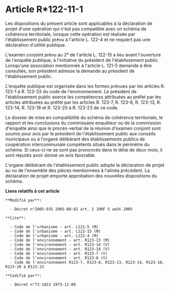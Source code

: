 # Article R*122-11-1

Les dispositions du présent article sont applicables à la déclaration de projet d'une opération qui n'est pas compatible avec
un schéma de cohérence territoriale, lorsque cette opération est réalisée par l'établissement public prévu à l'article L.
122-4 et ne requiert pas une déclaration d'utilité publique.

L'examen conjoint prévu au 2° de l'article L. 122-15 a lieu avant l'ouverture de l'enquête publique, à l'initiative du
président de l'établissement public. Lorsqu'une association mentionnée à l'article L. 121-5 demande à être consultée, son
président adresse la demande au président de l'établissement public.

L'enquête publique est organisée dans les formes prévues par les articles R. 123-1 à R. 123-33 du code de l'environnement. Le
président de l'établissement public exerce les compétences attribuées au préfet par les articles attribuées au préfet par les
articles R. 123-7, R. 123-8, R. 123-13, R. 123-14, R. 123-18 et R. 123-20 à R. 123-23 de ce code.

Le dossier de mise en compatibilité du schéma de cohérence territoriale, le rapport et les conclusions du commissaire
enquêteur ou de la commission d'enquête ainsi que le procès-verbal de la réunion d'examen conjoint sont soumis pour avis par
le président de l'établissement public aux conseils municipaux ou à l'organe délibérant des établissements publics de
coopération intercommunale compétents situés dans le périmètre du schéma. Si ceux-ci ne se sont pas prononcés dans le délai
de deux mois, il sont réputés avoir donné un avis favorable.

L'organe délibérant de l'établissement public adopte la déclaration de projet au vu de l'ensemble des pièces mentionnées à
l'alinéa précédent. La déclaration de projet emporte approbation des nouvelles dispositions du schéma.

**Liens relatifs à cet article**

	**Modifié par**:

	  - Décret n°2005-935 2005-08-02 art. 2 JORF 5 août 2005

	**Cite**:

	  - Code de l'urbanisme - art. L121-5 (M)
	  - Code de l'urbanisme - art. L122-15 (M)
	  - Code de l'urbanisme - art. L122-4 (M)
	  - Code de l'environnement - art. R123-13 (M)
	  - Code de l'environnement - art. R123-14 (V)
	  - Code de l'environnement - art. R123-18 (V)
	  - Code de l'environnement - art. R123-7 (V)
	  - Code de l'environnement - art. R123-8 (V)
	  - Code de l'environnement R123-7, R123-8, R123-13, R123-14, R123-18, R123-20 à R123-23

	**Codifié par**:

	  - Décret n°73-1023 1973-11-08
